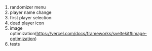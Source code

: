 1. randomizer menu
2. player name change
3. first player selection
4. dead player icon
5. image optimization(https://vercel.com/docs/frameworks/sveltekit#image-optimization)
6. tests
